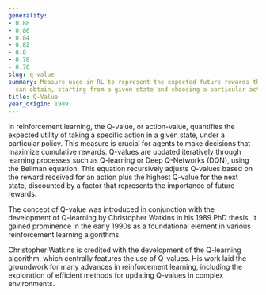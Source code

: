 ```yaml
---
generality:
- 0.88
- 0.86
- 0.84
- 0.82
- 0.8
- 0.78
- 0.76
slug: q-value
summary: Measure used in RL to represent the expected future rewards that an agent
  can obtain, starting from a given state and choosing a particular action.
title: Q-Value
year_origin: 1989
---
```


In reinforcement learning, the Q-value, or action-value, quantifies the expected utility of taking a specific action in a given state, under a particular policy. This measure is crucial for agents to make decisions that maximize cumulative rewards. Q-values are updated iteratively through learning processes such as Q-learning or Deep Q-Networks (DQN), using the Bellman equation. This equation recursively adjusts Q-values based on the reward received for an action plus the highest Q-value for the next state, discounted by a factor that represents the importance of future rewards.

The concept of Q-value was introduced in conjunction with the development of Q-learning by Christopher Watkins in his 1989 PhD thesis. It gained prominence in the early 1990s as a foundational element in various reinforcement learning algorithms.

Christopher Watkins is credited with the development of the Q-learning algorithm, which centrally features the use of Q-values. His work laid the groundwork for many advances in reinforcement learning, including the exploration of efficient methods for updating Q-values in complex environments.